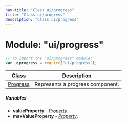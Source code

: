 ```yaml
---
nav-title: "Class ui/progress"
title: "Class ui/progress"
description: "Class ui/progress"
---
```

# Module: "ui/progress"

``` JavaScript
// To import the "ui/progress" module:
var uiprogress = require("ui/progress");
```

Class | Description
------|------------
[Progress](../../ui/progress/Progress.md) | Represents a progress component.

##### Variables
 - **valueProperty** - [_Property_](../../ui/core/dependency-observable/Property.md).
 - **maxValueProperty** - [_Property_](../../ui/core/dependency-observable/Property.md).